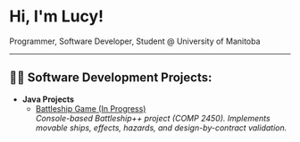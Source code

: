 # Hi, I'm Lucy!
Programmer, Software Developer, Student @ University of Manitoba

---

## 👩‍💻 Software Development Projects:

- **Java Projects**
  - [Battleship Game (In Progress)](https://github.com/kankuronma/Battleship-Game)  
    *Console-based Battleship++ project (COMP 2450). Implements movable ships, effects, hazards, and design-by-contract validation.*





